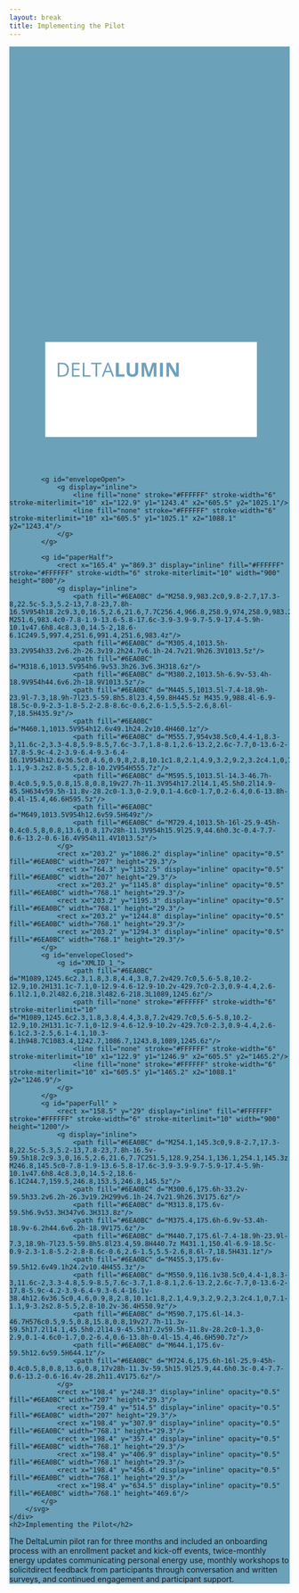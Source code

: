 ```yaml
---
layout: break
title: Implementing the Pilot
---
```

<div id="pilot" class="section-break" style="background-color:#6ba1b9">
	<div class="envelope">
		<svg x="0px" y="0px" viewBox="0 0 1200 1800" >
			<g id="paperInside">
				<rect x="156.8" y="1265.4" display="inline" fill="#FFFFFF" stroke="#FFFFFF" stroke-width="6" stroke-miterlimit="10" width="900" height="400"/>
				<g display="inline">
					<path fill="#6EA0BC" d="M254.7,1380.5c0,9.8-2.7,17.3-8,22.5c-5.3,5.2-13,7.8-23,7.8h-16.5v-59.5h18.2c9.3,0,16.5,2.6,21.6,7.7C252.2,1364.1,254.7,1371.3,254.7,1380.5z M247.4,1380.7c0-7.8-1.9-13.6-5.8-17.6c-3.9-3.9-9.7-5.9-17.4-5.9h-10.1v47.6h8.4c8.3,0,14.5-2,18.6-6.1S247.4,1388.7,247.4,1380.7z"/>
					<path fill="#6EA0BC" d="M301.2,1410.8H268v-59.5h33.2v6.2h-26.3v19.2h24.7v6.1h-24.7v21.9h26.3V1410.8z"/>
					<path fill="#6EA0BC" d="M314.4,1410.8v-59.5h6.9v53.3h26.3v6.3H314.4z"/>
					<path fill="#6EA0BC" d="M376,1410.8h-6.9v-53.4h-18.9v-6.2h44.6v6.2H376V1410.8z"/>
					<path fill="#6EA0BC" d="M441.3,1410.8l-7.4-18.9H410l-7.3,18.9h-7l23.5-59.8h5.8l23.4,59.8H441.3z M431.7,1385.6l-6.9-18.5c-0.9-2.3-1.8-5.2-2.8-8.6c-0.6,2.6-1.5,5.5-2.6,8.6l-7,18.5H431.7z"/>
					<path fill="#6EA0BC" d="M455.9,1410.8v-59.5h12.6v49.1h24.2v10.4H455.9z"/>
					<path fill="#6EA0BC" d="M551.5,1351.3v38.5c0,4.4-1,8.3-3,11.6c-2,3.3-4.8,5.9-8.5,7.6c-3.7,1.8-8.1,2.6-13.2,2.6c-7.7,0-13.6-2-17.8-5.9c-4.2-3.9-6.4-9.3-6.4-16.1v-38.4h12.6v36.5c0,4.6,0.9,8,2.8,10.1c1.8,2.1,4.9,3.2,9.2,3.2c4.1,0,7.1-1.1,9-3.2c1.9-2.2,2.8-5.5,2.8-10.2v-36.4H551.5z"/>
					<path fill="#6EA0BC" d="M591.3,1410.8l-14.3-46.7h-0.4c0.5,9.5,0.8,15.8,0.8,19v27.7h-11.3v-59.5h17.2l14.1,45.5h0.2l14.9-45.5h17.2v59.5H618v-28.2c0-1.3,0-2.9,0.1-4.6c0-1.7,0.2-6.4,0.6-13.8h-0.4l-15.4,46.6H591.3z"/>
					<path fill="#6EA0BC" d="M644.8,1410.8v-59.5h12.6v59.5H644.8z"/>
					<path fill="#6EA0BC" d="M725.2,1410.8h-16l-25.9-45h-0.4c0.5,8,0.8,13.6,0.8,17v28h-11.3v-59.5h15.9l25.9,44.6h0.3c-0.4-7.7-0.6-13.2-0.6-16.4v-28.2h11.4V1410.8z"/>
				</g>
			</g>

			<g id="envelopeOpen">
				<g display="inline">
					<line fill="none" stroke="#FFFFFF" stroke-width="6" stroke-miterlimit="10" x1="122.9" y1="1243.4" x2="605.5" y2="1025.1"/>
					<line fill="none" stroke="#FFFFFF" stroke-width="6" stroke-miterlimit="10" x1="605.5" y1="1025.1" x2="1088.1" y2="1243.4"/>
				</g>
			</g>

			<g id="paperHalf">
				<rect x="165.4" y="869.3" display="inline" fill="#FFFFFF" stroke="#FFFFFF" stroke-width="6" stroke-miterlimit="10" width="900" height="800"/>
				<g display="inline">
					<path fill="#6EA0BC" d="M258.9,983.2c0,9.8-2.7,17.3-8,22.5c-5.3,5.2-13,7.8-23,7.8h-16.5V954h18.2c9.3,0,16.5,2.6,21.6,7.7C256.4,966.8,258.9,974,258.9,983.2z M251.6,983.4c0-7.8-1.9-13.6-5.8-17.6c-3.9-3.9-9.7-5.9-17.4-5.9h-10.1v47.6h8.4c8.3,0,14.5-2,18.6-6.1C249.5,997.4,251.6,991.4,251.6,983.4z"/>
					<path fill="#6EA0BC" d="M305.4,1013.5h-33.2V954h33.2v6.2h-26.3v19.2h24.7v6.1h-24.7v21.9h26.3V1013.5z"/>
					<path fill="#6EA0BC" d="M318.6,1013.5V954h6.9v53.3h26.3v6.3H318.6z"/>
					<path fill="#6EA0BC" d="M380.2,1013.5h-6.9v-53.4h-18.9V954h44.6v6.2h-18.9V1013.5z"/>
					<path fill="#6EA0BC" d="M445.5,1013.5l-7.4-18.9h-23.9l-7.3,18.9h-7l23.5-59.8h5.8l23.4,59.8H445.5z M435.9,988.4l-6.9-18.5c-0.9-2.3-1.8-5.2-2.8-8.6c-0.6,2.6-1.5,5.5-2.6,8.6l-7,18.5H435.9z"/>
					<path fill="#6EA0BC" d="M460.1,1013.5V954h12.6v49.1h24.2v10.4H460.1z"/>
					<path fill="#6EA0BC" d="M555.7,954v38.5c0,4.4-1,8.3-3,11.6c-2,3.3-4.8,5.9-8.5,7.6c-3.7,1.8-8.1,2.6-13.2,2.6c-7.7,0-13.6-2-17.8-5.9c-4.2-3.9-6.4-9.3-6.4-16.1V954h12.6v36.5c0,4.6,0.9,8,2.8,10.1c1.8,2.1,4.9,3.2,9.2,3.2c4.1,0,7.1-1.1,9-3.2s2.8-5.5,2.8-10.2V954H555.7z"/>
					<path fill="#6EA0BC" d="M595.5,1013.5l-14.3-46.7h-0.4c0.5,9.5,0.8,15.8,0.8,19v27.7h-11.3V954h17.2l14.1,45.5h0.2l14.9-45.5H634v59.5h-11.8v-28.2c0-1.3,0-2.9,0.1-4.6c0-1.7,0.2-6.4,0.6-13.8h-0.4l-15.4,46.6H595.5z"/>
					<path fill="#6EA0BC" d="M649,1013.5V954h12.6v59.5H649z"/>
					<path fill="#6EA0BC" d="M729.4,1013.5h-16l-25.9-45h-0.4c0.5,8,0.8,13.6,0.8,17v28h-11.3V954h15.9l25.9,44.6h0.3c-0.4-7.7-0.6-13.2-0.6-16.4V954h11.4V1013.5z"/>
				</g>
				<rect x="203.2" y="1086.2" display="inline" opacity="0.5" fill="#6EA0BC" width="207" height="29.3"/>
				<rect x="764.3" y="1352.5" display="inline" opacity="0.5" fill="#6EA0BC" width="207" height="29.3"/>
				<rect x="203.2" y="1145.8" display="inline" opacity="0.5" fill="#6EA0BC" width="768.1" height="29.3"/>
				<rect x="203.2" y="1195.3" display="inline" opacity="0.5" fill="#6EA0BC" width="768.1" height="29.3"/>
				<rect x="203.2" y="1244.8" display="inline" opacity="0.5" fill="#6EA0BC" width="768.1" height="29.3"/>
				<rect x="203.2" y="1294.3" display="inline" opacity="0.5" fill="#6EA0BC" width="768.1" height="29.3"/>
			</g>
			<g id="envelopeClosed">
				<g id="XMLID_1_">
					<path fill="#6EA0BC" d="M1089,1245.6c2.3,1.8,3.8,4.4,3.8,7.2v429.7c0,5.6-5.8,10.2-12.9,10.2H131.1c-7.1,0-12.9-4.6-12.9-10.2v-429.7c0-2.3,0.9-4.4,2.6-6.1l2.1,0.2l482.6,218.3l482.6-218.3L1089,1245.6z"/>
					<path fill="none" stroke="#FFFFFF" stroke-width="6" stroke-miterlimit="10" d="M1089,1245.6c2.3,1.8,3.8,4.4,3.8,7.2v429.7c0,5.6-5.8,10.2-12.9,10.2H131.1c-7.1,0-12.9-4.6-12.9-10.2v-429.7c0-2.3,0.9-4.4,2.6-6.1c2.3-2.5,6.1-4.1,10.3-4.1h948.7C1083.4,1242.7,1086.7,1243.8,1089,1245.6z"/>
					<line fill="none" stroke="#FFFFFF" stroke-width="6" stroke-miterlimit="10" x1="122.9" y1="1246.9" x2="605.5" y2="1465.2"/>
					<line fill="none" stroke="#FFFFFF" stroke-width="6" stroke-miterlimit="10" x1="605.5" y1="1465.2" x2="1088.1" y2="1246.9"/>
				</g>
			</g>
			<g id="paperFull" >
				<rect x="158.5" y="29" display="inline" fill="#FFFFFF" stroke="#FFFFFF" stroke-width="6" stroke-miterlimit="10" width="900" height="1200"/>
				<g display="inline">
					<path fill="#6EA0BC" d="M254.1,145.3c0,9.8-2.7,17.3-8,22.5c-5.3,5.2-13,7.8-23,7.8h-16.5v-59.5h18.2c9.3,0,16.5,2.6,21.6,7.7C251.5,128.9,254.1,136.1,254.1,145.3z M246.8,145.5c0-7.8-1.9-13.6-5.8-17.6c-3.9-3.9-9.7-5.9-17.4-5.9h-10.1v47.6h8.4c8.3,0,14.5-2,18.6-6.1C244.7,159.5,246.8,153.5,246.8,145.5z"/>
					<path fill="#6EA0BC" d="M300.6,175.6h-33.2v-59.5h33.2v6.2h-26.3v19.2H299v6.1h-24.7v21.9h26.3V175.6z"/>
					<path fill="#6EA0BC" d="M313.8,175.6v-59.5h6.9v53.3H347v6.3H313.8z"/>
					<path fill="#6EA0BC" d="M375.4,175.6h-6.9v-53.4h-18.9v-6.2h44.6v6.2h-18.9V175.6z"/>
					<path fill="#6EA0BC" d="M440.7,175.6l-7.4-18.9h-23.9l-7.3,18.9h-7l23.5-59.8h5.8l23.4,59.8H440.7z M431.1,150.4l-6.9-18.5c-0.9-2.3-1.8-5.2-2.8-8.6c-0.6,2.6-1.5,5.5-2.6,8.6l-7,18.5H431.1z"/>
					<path fill="#6EA0BC" d="M455.3,175.6v-59.5h12.6v49.1h24.2v10.4H455.3z"/>
					<path fill="#6EA0BC" d="M550.9,116.1v38.5c0,4.4-1,8.3-3,11.6c-2,3.3-4.8,5.9-8.5,7.6c-3.7,1.8-8.1,2.6-13.2,2.6c-7.7,0-13.6-2-17.8-5.9c-4.2-3.9-6.4-9.3-6.4-16.1v-38.4h12.6v36.5c0,4.6,0.9,8,2.8,10.1c1.8,2.1,4.9,3.2,9.2,3.2c4.1,0,7.1-1.1,9-3.2s2.8-5.5,2.8-10.2v-36.4H550.9z"/>
					<path fill="#6EA0BC" d="M590.7,175.6l-14.3-46.7H576c0.5,9.5,0.8,15.8,0.8,19v27.7h-11.3v-59.5h17.2l14.1,45.5h0.2l14.9-45.5h17.2v59.5h-11.8v-28.2c0-1.3,0-2.9,0.1-4.6c0-1.7,0.2-6.4,0.6-13.8h-0.4l-15.4,46.6H590.7z"/>
					<path fill="#6EA0BC" d="M644.1,175.6v-59.5h12.6v59.5H644.1z"/>
					<path fill="#6EA0BC" d="M724.6,175.6h-16l-25.9-45h-0.4c0.5,8,0.8,13.6,0.8,17v28h-11.3v-59.5h15.9l25.9,44.6h0.3c-0.4-7.7-0.6-13.2-0.6-16.4v-28.2h11.4V175.6z"/>
				</g>
				<rect x="198.4" y="248.3" display="inline" opacity="0.5" fill="#6EA0BC" width="207" height="29.3"/>
				<rect x="759.4" y="514.5" display="inline" opacity="0.5" fill="#6EA0BC" width="207" height="29.3"/>
				<rect x="198.4" y="307.9" display="inline" opacity="0.5" fill="#6EA0BC" width="768.1" height="29.3"/>
				<rect x="198.4" y="357.4" display="inline" opacity="0.5" fill="#6EA0BC" width="768.1" height="29.3"/>
				<rect x="198.4" y="406.9" display="inline" opacity="0.5" fill="#6EA0BC" width="768.1" height="29.3"/>
				<rect x="198.4" y="456.4" display="inline" opacity="0.5" fill="#6EA0BC" width="768.1" height="29.3"/>
				<rect x="198.4" y="634.5" display="inline" opacity="0.5" fill="#6EA0BC" width="768.1" height="469.6"/>
			</g>
		</svg>
	</div>
	<h2>Implementing the Pilot</h2>
</div>

<div class="sectionIntro">
	<p>The DeltaLumin pilot ran for three months and included an onboarding process with an enrollment packet and kick-off events, twice-monthly energy updates communicating personal energy use, monthly workshops to solicitdirect feedback from participants through conversation and written surveys, and continued engagement and participant support.</p>
</div>